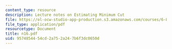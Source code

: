 ```yaml
---
content_type: resource
description: Lecture notes on Estimating Minimum Cut
file: https://ol-ocw-studio-app-production.s3.amazonaws.com/courses/6-856j-randomized-algorithms-fall-2002/9574854454cd2a752a247b6f3dc0650d_n16.pdf
file_type: application/pdf
resourcetype: Document
title: n16.pdf
uid: 95748544-54cd-2a75-2a24-7b6f3dc0650d
---
```

